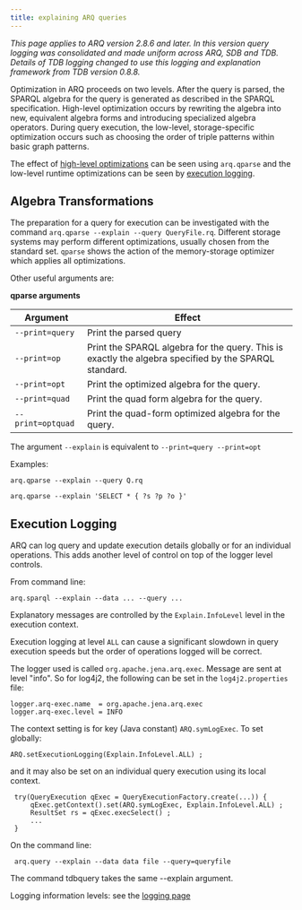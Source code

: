 ```yaml
---
title: explaining ARQ queries
---
```


*This page applies to ARQ version 2.8.6 and later. In this version query
logging was consolidated and made uniform across ARQ, SDB and TDB.
Details of TDB logging changed to use this logging and explanation
framework from TDB version 0.8.8.*

Optimization in ARQ proceeds on two levels. After the query is parsed,
the SPARQL algebra for the query is generated as described in the SPARQL
specification. High-level optimization occurs by rewriting the algebra
into new, equivalent algebra forms and introducing specialized algebra
operators. During query execution, the low-level, storage-specific
optimization occurs such as choosing the order of triple patterns within
basic graph patterns.

The effect of [high-level optimizations](#algebra-transformations) can
be seen using `arq.qparse` and the low-level runtime optimizations can
be seen by [execution logging](#execution-logging).

## Algebra Transformations

The preparation for a query for execution can be investigated with the
command `arq.qparse --explain --query QueryFile.rq`. Different storage
systems may perform different optimizations, usually chosen from the
standard set. `qparse` shows the action of the memory-storage optimizer
which applies all optimizations.

Other useful arguments are:

**qparse arguments**

Argument | Effect
-------- | -----
`--print=query` | Print the parsed query
`--print=op` | Print the SPARQL algebra for the query. This is exactly the algebra specified by the SPARQL standard.
`--print=opt` | Print the optimized algebra for the query.
`--print=quad` | Print the quad form algebra for the query.
`--print=optquad` | Print the quad-form optimized algebra for the query.

The argument `--explain` is equivalent to `--print=query --print=opt`

Examples:

    arq.qparse --explain --query Q.rq

    arq.qparse --explain 'SELECT * { ?s ?p ?o }'

## Execution Logging

ARQ can log query and update execution details globally or for an
individual operations. This adds another level of control on top of the
logger level controls.

From command line:

    arq.sparql --explain --data ... --query ...

Explanatory messages are controlled by the `Explain.InfoLevel` level in
the execution context.

Execution logging at level `ALL` can cause a significant slowdown in
query execution speeds but the order of operations logged will be
correct.

The logger used is called `org.apache.jena.arq.exec`. Message are sent
at level "info". So for log4j2, the following can be set in the
`log4j2.properties` file:

    logger.arq-exec.name  = org.apache.jena.arq.exec
    logger.arq-exec.level = INFO

The context setting is for key (Java constant) `ARQ.symLogExec`. To set
globally:

    ARQ.setExecutionLogging(Explain.InfoLevel.ALL) ;

and it may also be set on an individual query execution using its local
context.

     try(QueryExecution qExec = QueryExecutionFactory.create(...)) {
         qExec.getContext().set(ARQ.symLogExec, Explain.InfoLevel.ALL) ;
         ResultSet rs = qExec.execSelect() ;
         ...
     }

On the command line:

     arq.query --explain --data data file --query=queryfile

The command tdbquery takes the same --explain argument.

Logging information levels: see the [logging page](logging.html)

